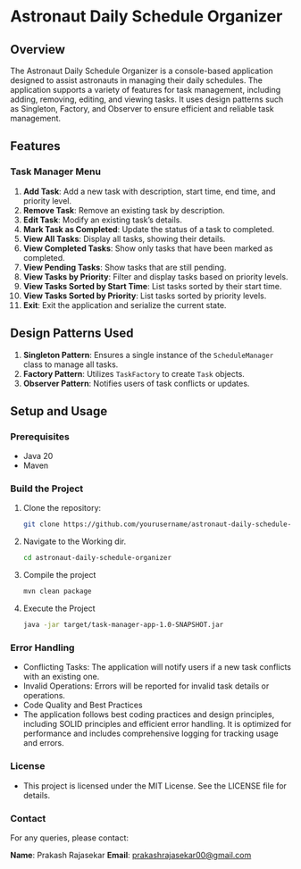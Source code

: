 # Astronaut Daily Schedule Organizer

## Overview

The Astronaut Daily Schedule Organizer is a console-based application designed to assist astronauts in managing their daily schedules. The application supports a variety of features for task management, including adding, removing, editing, and viewing tasks. It uses design patterns such as Singleton, Factory, and Observer to ensure efficient and reliable task management.

## Features

### Task Manager Menu
1. **Add Task**: Add a new task with description, start time, end time, and priority level.
2. **Remove Task**: Remove an existing task by description.
3. **Edit Task**: Modify an existing task’s details.
4. **Mark Task as Completed**: Update the status of a task to completed.
5. **View All Tasks**: Display all tasks, showing their details.
6. **View Completed Tasks**: Show only tasks that have been marked as completed.
7. **View Pending Tasks**: Show tasks that are still pending.
8. **View Tasks by Priority**: Filter and display tasks based on priority levels.
9. **View Tasks Sorted by Start Time**: List tasks sorted by their start time.
10. **View Tasks Sorted by Priority**: List tasks sorted by priority levels.
0. **Exit**: Exit the application and serialize the current state.

## Design Patterns Used

1. **Singleton Pattern**: Ensures a single instance of the `ScheduleManager` class to manage all tasks.
2. **Factory Pattern**: Utilizes `TaskFactory` to create `Task` objects.
3. **Observer Pattern**: Notifies users of task conflicts or updates.

## Setup and Usage

### Prerequisites
- Java 20
- Maven

### Build the Project

1. Clone the repository:
   ```bash
   git clone https://github.com/yourusername/astronaut-daily-schedule-organizer.git

2. Navigate to the Working dir.
   ```bash
   cd astronaut-daily-schedule-organizer

3. Compile the project
   ```bash
   mvn clean package

4. Execute the Project
   ```bash
   java -jar target/task-manager-app-1.0-SNAPSHOT.jar

### Error Handling
- Conflicting Tasks: The application will notify users if a new task conflicts with an existing one.
- Invalid Operations: Errors will be reported for invalid task details or operations.
- Code Quality and Best Practices
- The application follows best coding practices and design principles, including SOLID principles and efficient error handling. It is optimized for performance and includes comprehensive logging for tracking usage and errors.

### License
- This project is licensed under the MIT License. See the LICENSE file for details.

### Contact
For any queries, please contact:

**Name**: Prakash Rajasekar
**Email**: [prakashrajasekar00@gmail.com](mailto:prakashrajasekar00@gmail.com)
